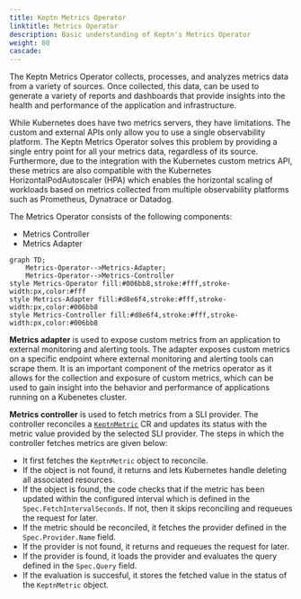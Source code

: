 ```yaml
---
title: Keptn Metrics Operator
linktitle: Metrics Operator
description: Basic understanding of Keptn's Metrics Operator
weight: 80
cascade:
---
```



The Keptn Metrics Operator collects, processes, and analyzes metrics data from a variety of sources.
Once collected, this data, can be used to generate a variety of reports and dashboards
that provide insights into the health and performance of the application and infrastructure.

While Kubernetes does have two metrics servers, they have limitations.
The custom and external APIs only allow you to use a single observability platform.
The Keptn Metrics Operator solves this problem by providing a single entry point for
all your metrics data, regardless of its source.
Furthermore, due to the integration with the Kubernetes custom metrics API, these metrics are also
compatible with the Kubernetes HorizontalPodAutoscaler (HPA) which enables the horizontal scaling of workloads
based on metrics collected from multiple observability platforms such as Prometheus, Dynatrace or Datadog.

The Metrics Operator consists of the following components:

* Metrics Controller
* Metrics Adapter

```mermaid
graph TD;
    Metrics-Operator-->Metrics-Adapter;
    Metrics-Operator-->Metrics-Controller
style Metrics-Operator fill:#006bb8,stroke:#fff,stroke-width:px,color:#fff
style Metrics-Adapter fill:#d8e6f4,stroke:#fff,stroke-width:px,color:#006bb8
style Metrics-Controller fill:#d8e6f4,stroke:#fff,stroke-width:px,color:#006bb8
```

**Metrics adapter** is used to expose custom metrics from an application to external monitoring and alerting tools.
The adapter exposes custom metrics on a specific endpoint where external monitoring and alerting tools can scrape them.
It is an important component of the metrics operator as it allows for the collection and exposure of custom metrics,
which can be used to gain insight into the behavior and performance of applications running on a Kubenetes cluster.

**Metrics controller** is used to fetch metrics from a SLI provider.
The controller reconciles a [`KeptnMetric`](../../../../yaml-crd-ref/metric.md) CR and
updates its status with the metric value provided by the selected SLI provider.
The steps in which the controller fetches metrics are given below:

* It first fetches the `KeptnMetric` object to reconcile.
* If the object is not found, it returns and lets Kubernetes handle deleting all associated resources.
* If the object is found, the code checks that if the metric has been updated within the configured
interval which is defined in the `Spec.FetchIntervalSeconds`.
If not, then it skips reconciling and requeues the request for later.
* If the metric should be reconciled, it fetches the provider defined in the `Spec.Provider.Name` field.
* If the provider is not found, it returns and requeues the request for later.
* If the provider is found, it loads the provider and evaluates the query defined in the `Spec.Query` field.
* If the evaluation is succesful, it stores the fetched value in the status of the `KeptnMetric` object.
